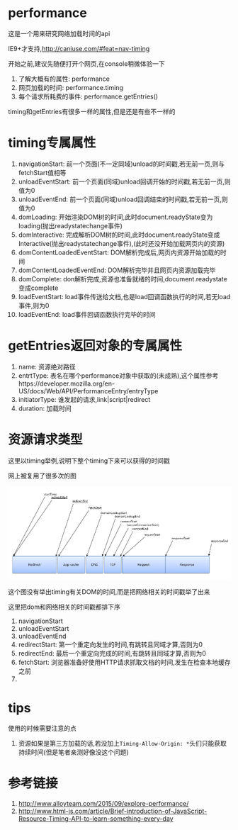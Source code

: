 # performance

这是一个用来研究网络加载时间的api

IE9+才支持,http://caniuse.com/#feat=nav-timing

开始之前,建议先随便打开个网页,在console稍微体验一下

1. 了解大概有的属性: performance
2. 网页加载的时间: performance.timing
3. 每个请求所耗费的事件: performance.getEntries()

timing和getEntries有很多一样的属性,但是还是有些不一样的

# timing专属属性

1. navigationStart: 前一个页面(不一定同域)unload的时间戳,若无前一页,则与fetchStart值相等
2. unloadEventStart: 前一个页面(同域)unload回调开始的时间戳,若无前一页,则值为0
3. unloadEventEnd: 前一个页面(同域)unload回调结束的时间戳,若无前一页,则值为0
4. domLoading: 开始渲染DOM树的时间,此时document.readyState变为loading(抛出readystatechange事件)
5. domInteractive: 完成解析DOM树的时间,此时document.readyState变成Interactive(抛出readystatechange事件),(此时还没开始加载网页内的资源)
6. domContentLoadedEventStart: DOM解析完成后,网页内资源开始加载的时间
7. domContentLoadedEventEnd: DOM解析完毕并且网页内资源加载完毕
8. domComplete: don解析完成,资源也准备就绪的时间,document.readystate变成complete
9. loadEventStart: load事件传送给文档,也是load回调函数执行的时间,若无load事件,则为0
10. loadEventEnd: load事件回调函数执行完毕的时间

# getEntries返回对象的专属属性

1. name: 资源绝对路径
2. entrtType: 表名在哪个performance对象中获取的(未成熟),这个属性参考https://developer.mozilla.org/en-US/docs/Web/API/PerformanceEntry/entryType
3. initiatorType: 谁发起的请求,link|script|redirect
4. duration: 加载时间

# 资源请求类型

这里以timing举例,说明下整个timing下来可以获得的时间戳

网上被复用了很多次的图

![时间加载](072455NuJ.png)


这个图没有举出timing有关DOM的时间,而是把网络相关的时间戳举了出来

这里把dom和网络相关的时间戳都排下序

1. navigationStart
2. unloadEventStart
3. unloadEventEnd
4. redirectStart: 第一个重定向发生的时间,有跳转且同域才算,否则为0
5. redirectEnd: 最后一个重定向完成的时间,有跳转且同域才算,否则为0
6. fetchStart: 浏览器准备好使用HTTP请求抓取文档的时间,发生在检查本地缓存之前
7. 



# tips

使用的时候需要注意的点

1. 资源如果是第三方加载的话,若没加上`Timing-Allow-Origin: *`头们只能获取持续时间(但是笔者亲测好像没这个问题)


# 参考链接

1. http://www.alloyteam.com/2015/09/explore-performance/
2. http://www.html-js.com/article/Brief-introduction-of-JavaScript-Resource-Timing-API-to-learn-something-every-day
